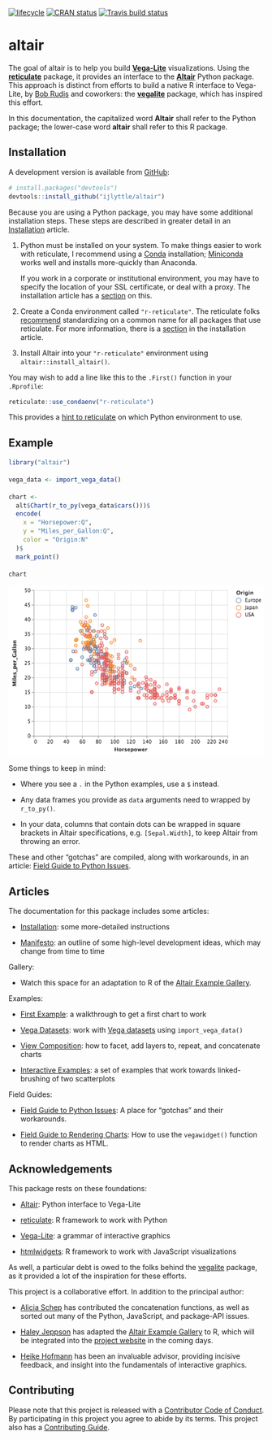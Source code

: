 
<!-- README.md is generated from README.Rmd. Please edit that file -->

[![lifecycle](https://img.shields.io/badge/lifecycle-experimental-orange.svg)](https://www.tidyverse.org/lifecycle/#experimental)
[![CRAN
status](https://www.r-pkg.org/badges/version/altair)](https://cran.r-project.org/package=altair)
[![Travis build
status](https://travis-ci.org/ijlyttle/altair.svg?branch=master)](https://travis-ci.org/ijlyttle/altair)

# altair

The goal of altair is to help you build
[**Vega-Lite**](https://vega.github.io/vega-lite) visualizations. Using
the [**reticulate**](https://rstudio.github.io/reticulate) package, it
provides an interface to the [**Altair**](https://altair-viz.github.io)
Python package. This approach is distinct from efforts to build a native
R interface to Vega-Lite, by [Bob Rudis](https://github.com/hrbrmstr)
and coworkers: the [**vegalite**](https://github.com/hrbrmstr/vegalite)
package, which has inspired this effort.

In this documentation, the capitalized word **Altair** shall refer to
the Python package; the lower-case word **altair** shall refer to this R
package.

## Installation

A development version is available from [GitHub](https://github.com/):

``` r
# install.packages("devtools")
devtools::install_github("ijlyttle/altair") 
```

Because you are using a Python package, you may have some additional
installation steps. These steps are described in greater detail in an
[Installation](https://ijlyttle.github.io/altair/articles/installation.html)
article.

1.  Python must be installed on your system. To make things easier to
    work with reticulate, I recommend using a
    [Conda](https://conda.io/docs) installation;
    [Miniconda](https://conda.io/docs/user-guide/install/download.html#anaconda-or-miniconda)
    works well and installs more-quickly than Anaconda.
    
    If you work in a corporate or institutional environment, you may
    have to specify the location of your SSL certificate, or deal with a
    proxy. The installation article has a
    [section](https://ijlyttle.github.io/altair/articles/installation.html#proxies)
    on this.

2.  Create a Conda environment called `"r-reticulate"`. The reticulate
    folks
    [recommend](https://rstudio.github.io/reticulate/articles/python_packages.html)
    standardizing on a common name for all packages that use reticulate.
    For more information, there is a
    [section](https://ijlyttle.github.io/altair/articles/installation.html#python-env)
    in the installation article.

3.  Install Altair into your `"r-reticulate"` environment using
    `altair::install_altair()`.

You may wish to add a line like this to the `.First()` function in your
`.Rprofile`:

``` r
reticulate::use_condaenv("r-reticulate")
```

This provides a [hint to
reticulate](https://rstudio.github.io/reticulate/articles/versions.html#order-of-discovery)
on which Python environment to use.

## Example

``` r
library("altair")

vega_data <- import_vega_data()

chart <- 
  alt$Chart(r_to_py(vega_data$cars()))$
  encode(
    x = "Horsepower:Q",
    y = "Miles_per_Gallon:Q",
    color = "Origin:N"
  )$
  mark_point()

chart
```

![](man/figures/first-example.png)

Some things to keep in mind:

  - Where you see a `.` in the Python examples, use a `$` instead.

  - Any data frames you provide as `data` arguments need to wrapped by
    `r_to_py()`.

  - In your data, columns that contain dots can be wrapped in square
    brackets in Altair specifications, e.g. `[Sepal.Width]`, to keep
    Altair from throwing an error.

These and other “gotchas” are compiled, along with workarounds, in an
article: [Field Guide to Python
Issues](https://ijlyttle.github.io/altair/articles/field-guide-python.html).

## Articles

The documentation for this package includes some
    articles:

  - [Installation](https://ijlyttle.github.io/altair/articles/installation.html):
    some more-detailed
    instructions

  - [Manifesto](https://ijlyttle.github.io/altair/articles/manifesto.html):
    an outline of some high-level development ideas, which may change
    from time to time

Gallery:

  - Watch this space for an adaptation to R of the [Altair Example
    Gallery](https://altair-viz.github.io/gallery).

Examples:

  - [First
    Example](https://ijlyttle.github.io/altair/articles/first-example.html):
    a walkthrough to get a first chart to work

  - [Vega
    Datasets](https://ijlyttle.github.io/altair/articles/vega-datasets.html):
    work with [Vega
    datasets](https://github.com/altair-viz/vega_datasets) using
    `import_vega_data()`

  - [View
    Composition](https://ijlyttle.github.io/altair/articles/view-composition.html):
    how to facet, add layers to, repeat, and concatenate charts

  - [Interactive
    Examples](https://ijlyttle.github.io/altair/articles/interactive.html):
    a set of examples that work towards linked-brushing of two
    scatterplots

Field Guides:

  - [Field Guide to Python
    Issues](https://ijlyttle.github.io/altair/articles/field-guide-python.html):
    A place for “gotchas” and their workarounds.

  - [Field Guide to Rendering
    Charts](https://ijlyttle.github.io/altair/articles/field-guide-rendering.html):
    How to use the `vegawidget()` function to render charts as HTML.

## Acknowledgements

This package rests on these foundations:

  - [Altair](https://altair-viz.github.io): Python interface to
    Vega-Lite

  - [reticulate](https://rstudio.github.io/reticulate): R framework to
    work with Python

  - [Vega-Lite](https://vega.github.io/vega-lite): a grammar of
    interactive graphics

  - [htmlwidgets](https://www.htmlwidgets.org/): R framework to work
    with JavaScript visualizations

As well, a particular debt is owed to the folks behind the
[vegalite](https://github.com/hrbrmstr/vegalite) package, as it provided
a lot of the inspiration for these efforts.

This project is a collaborative effort. In addition to the principal
author:

  - [Alicia Schep](https://github.com/AliciaSchep) has contributed the
    concatenation functions, as well as sorted out many of the Python,
    JavaScript, and package-API issues.

  - [Haley Jeppson](https://github.com/haleyjeppson) has adapted the
    [Altair Example Gallery](https://altair-viz.github.io/gallery) to R,
    which will be integrated into the [project
    website](https://ijlyttle.github.io/altair) in the coming days.

  - [Heike Hofmann](https://github.com/heike) has been an invaluable
    advisor, providing incisive feedback, and insight into the
    fundamentals of interactive graphics.

## Contributing

Please note that this project is released with a [Contributor Code of
Conduct](CODE_OF_CONDUCT.md). By participating in this project you agree
to abide by its terms. This project also has a [Contributing
Guide](CONTRIBUTING.md).
